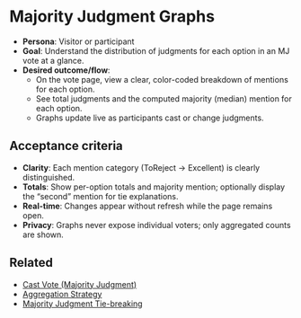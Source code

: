 # Majority Judgment Graphs

- **Persona**: Visitor or participant
- **Goal**: Understand the distribution of judgments for each option in an MJ vote at a glance.
- **Desired outcome/flow**:
  - On the vote page, view a clear, color-coded breakdown of mentions for each option.
  - See total judgments and the computed majority (median) mention for each option.
  - Graphs update live as participants cast or change judgments.

## Acceptance criteria
- **Clarity**: Each mention category (ToReject → Excellent) is clearly distinguished.
- **Totals**: Show per-option totals and majority mention; optionally display the “second” mention for tie explanations.
- **Real-time**: Changes appear without refresh while the page remains open.
- **Privacy**: Graphs never expose individual voters; only aggregated counts are shown.

## Related
- [Cast Vote (Majority Judgment)](./cast-vote-majority-judgment.md)
- [Aggregation Strategy](../server/aggregation-strategy.md)
- [Majority Judgment Tie-breaking](../server/majority-judgment-tie-breaking.md)
